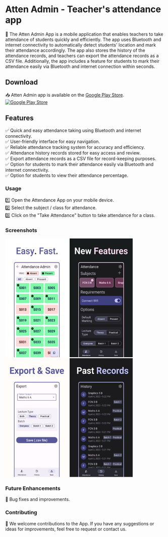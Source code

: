 # Atten Admin - Teacher's attendance app
📱 The Atten Admin App is a mobile application that enables teachers to take attendance of students quickly and efficiently. The app uses Bluetooth and internet connectivity to automatically detect students' location and mark their attendance accordingly. The app also stores the history of the attendance records, and teachers can export the attendance records as a CSV file. Additionally, the app includes a feature for students to mark their attendance easily via Bluetooth and internet connection within seconds. 

## Download
📥 Atten Admin app is available on the [Google Play Store](https://play.google.com/store/apps/details?id=com.meet.attenadmin).<br/>
<a href="https://play.google.com/store/apps/details?id=com.meet.attenadmin">
  <img src="https://play.google.com/intl/en_us/badges/images/generic/en_badge_web_generic.png" alt="Google Play Store" width="350">
</a>


## Features
✅ Quick and easy attendance taking using Bluetooth and internet connectivity.<br/>
✅ User-friendly interface for easy navigation.<br/>
✅ Reliable attendance tracking system for accuracy and efficiency.<br/>
✅ Attendance history records stored for easy access and review.<br/>
✅ Export attendance records as a CSV file for record-keeping purposes.<br/>
✅ Option for students to mark their attendance easily via Bluetooth and internet connectivity.<br/>
✅ Option for students to view their attendance percentage.<br/>

### Usage
1️⃣ Open the Attendance App on your mobile device.<br/>
2️⃣ Select the subject / class for attendance.<br/>
3️⃣ Click on the "Take Attendance" button to take attendance for a class.<br/>

### Screenshots
<img src="screenshots/1.png" width="200" height="375" alt="Screenshot 1"> <img src="screenshots/2.png" width="200" height="375" alt="Screenshot 2">
<img src="screenshots/3.png" width="200" height="375" alt="Screenshot 3"> <img src="screenshots/4.png" width="200" height="375" alt="Screenshot 4">

### Future Enhancements
🔧 Bug fixes and improvements.

### Contributing
🙌 We welcome contributions to the App. If you have any suggestions or ideas for improvements, feel free to request or contact us.
